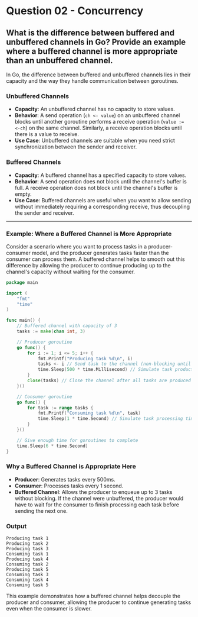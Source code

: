 # Question 02 - Concurrency

## What is the difference between buffered and unbuffered channels in Go? Provide an example where a buffered channel is more appropriate than an unbuffered channel.

In Go, the difference between buffered and unbuffered channels lies in their capacity and the way they handle communication between goroutines.

### **Unbuffered Channels**
- **Capacity**: An unbuffered channel has no capacity to store values.
- **Behavior**: A send operation (`ch <- value`) on an unbuffered channel blocks until another goroutine performs a receive operation (`value := <-ch`) on the same channel. Similarly, a receive operation blocks until there is a value to receive.
- **Use Case**: Unbuffered channels are suitable when you need strict synchronization between the sender and receiver.

### **Buffered Channels**
- **Capacity**: A buffered channel has a specified capacity to store values.
- **Behavior**: A send operation does not block until the channel's buffer is full. A receive operation does not block until the channel's buffer is empty.
- **Use Case**: Buffered channels are useful when you want to allow sending without immediately requiring a corresponding receive, thus decoupling the sender and receiver.

---

### **Example: Where a Buffered Channel is More Appropriate**

Consider a scenario where you want to process tasks in a producer-consumer model, and the producer generates tasks faster than the consumer can process them. A buffered channel helps to smooth out this difference by allowing the producer to continue producing up to the channel's capacity without waiting for the consumer.

```go
package main

import (
	"fmt"
	"time"
)

func main() {
	// Buffered channel with capacity of 3
	tasks := make(chan int, 3)

	// Producer goroutine
	go func() {
		for i := 1; i <= 5; i++ {
			fmt.Printf("Producing task %d\n", i)
			tasks <- i // Send task to the channel (non-blocking until buffer is full)
			time.Sleep(500 * time.Millisecond) // Simulate task production time
		}
		close(tasks) // Close the channel after all tasks are produced
	}()

	// Consumer goroutine
	go func() {
		for task := range tasks {
			fmt.Printf("Consuming task %d\n", task)
			time.Sleep(1 * time.Second) // Simulate task processing time
		}
	}()

	// Give enough time for goroutines to complete
	time.Sleep(6 * time.Second)
}
```

### **Why a Buffered Channel is Appropriate Here**
- **Producer**: Generates tasks every 500ms.
- **Consumer**: Processes tasks every 1 second.
- **Buffered Channel**: Allows the producer to enqueue up to 3 tasks without blocking. If the channel were unbuffered, the producer would have to wait for the consumer to finish processing each task before sending the next one.

### **Output**
```
Producing task 1
Producing task 2
Producing task 3
Consuming task 1
Producing task 4
Consuming task 2
Producing task 5
Consuming task 3
Consuming task 4
Consuming task 5
```

This example demonstrates how a buffered channel helps decouple the producer and consumer, allowing the producer to continue generating tasks even when the consumer is slower.
